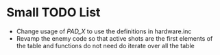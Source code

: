 # Small TODO List

- Change usage of _PAD_X_ to use the definitions in hardware.inc
- Revamp the enemy code so that active shots are the first elements of the table and functions do not need do iterate over all the table

